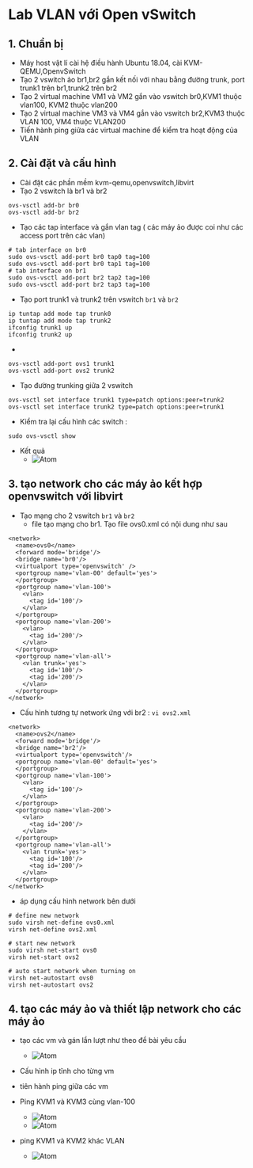 # Lab VLAN với Open vSwitch # 
## 1. Chuẩn bị ## 
- Máy host vật lí cài hệ điều hành Ubuntu 18.04, cài KVM-QEMU,OpenvSwitch
- Tạo 2 vswitch ảo br1,br2 gắn kết nối với nhau bằng đường trunk, port trunk1 trên br1,trunk2 trên br2
- Tạo 2 virtual machine VM1 và VM2 gắn vào vswitch br0,KVM1 thuộc vlan100, KVM2 thuộc vlan200
- Tạo 2 virtual machine VM3 và VM4 gắn vào vswitch br2,KVM3 thuộc VLAN 100, VM4 thuộc VLAN200
- Tiến hành ping giữa các virtual machine để kiểm tra hoạt động của VLAN 

## 2. Cài đặt và cấu hình 
- Cài đặt các phần mềm kvm-qemu,openvswitch,libvirt 
- Tạo 2 vswitch là br1 và br2
```
ovs-vsctl add-br br0
ovs-vsctl add-br br2
```
- Tạo các tap interface và gắn vlan tag ( các máy ảo được coi như các access port trên các vlan) 
```
# tab interface on br0 
sudo ovs-vsctl add-port br0 tap0 tag=100
sudo ovs-vsctl add-port br0 tap1 tag=100
# tab interface on br1
sudo ovs-vsctl add-port br2 tap2 tag=100
sudo ovs-vsctl add-port br2 tap3 tag=100
```
- Tạo port trunk1 và trunk2 trên vswitch `br1` và `br2`
```
ip tuntap add mode tap trunk0 
ip tuntap add mode tap trunk2
ifconfig trunk1 up
ifconfig trunk2 up
```
-

```
ovs-vsctl add-port ovs1 trunk1
ovs-vsctl add-port ovs2 trunk2
```
- Tạo đường trunking giữa 2 vswitch 
```
ovs-vsctl set interface trunk1 type=patch options:peer=trunk2
ovs-vsctl set interface trunk2 type=patch options:peer=trunk1
```
- Kiểm tra lại cấu hình các switch : 
```
sudo ovs-vsctl show 
```
- Kết quả 
   - ![Atom](https://i.imgur.com/SHsznzk.png)

## 3. tạo network cho các máy ảo kết hợp openvswitch với libvirt 
- Tạo mạng cho 2 vswitch `br1` và `br2`
  - file tạo mạng cho br1. Tạo file ovs0.xml có nội dung như sau 
```
<network>
  <name>ovs0</name>
  <forward mode='bridge'/>
  <bridge name='br0'/>
  <virtualport type='openvswitch' />
  <portgroup name='vlan-00' default='yes'>
  </portgroup>
  <portgroup name='vlan-100'>
    <vlan>
      <tag id='100'/>
    </vlan>
  </portgroup>
  <portgroup name='vlan-200'>
    <vlan>
      <tag id='200'/>
    </vlan>
  </portgroup>
  <portgroup name='vlan-all'>
    <vlan trunk='yes'>
      <tag id='100'/>
      <tag id='200'/>
    </vlan>
  </portgroup>
</network>
```
- Cấu hình tương tự network ứng với br2 : `vi ovs2.xml`
```
<network>
  <name>ovs2</name>
  <forward mode='bridge'/>
  <bridge name='br2'/>
  <virtualport type='openvswitch'/>
  <portgroup name='vlan-00' default='yes'>
  </portgroup>
  <portgroup name='vlan-100'>
    <vlan>
      <tag id='100'/>
    </vlan>
  </portgroup>
  <portgroup name='vlan-200'>
    <vlan>
      <tag id='200'/>
    </vlan>
  </portgroup>
  <portgroup name='vlan-all'>
    <vlan trunk='yes'>
      <tag id='100'/>
      <tag id='200'/>
    </vlan>
  </portgroup>
</network>
```
- áp dụng cấu hình network bên dưới 
```
# define new network 
sudo virsh net-define ovs0.xml
virsh net-define ovs2.xml

# start new network
sudo virsh net-start ovs0
virsh net-start ovs2
 
# auto start network when turning on 
virsh net-autostart ovs0
virsh net-autostart ovs2
```


## 4. tạo các máy ảo và thiết lập network cho các máy ảo 
- tạo các vm và gán lần lượt như theo đề bài yêu cầu 
   - ![Atom](https://i.imgur.com/HhG8gQF.png)
- Cấu hình ip tĩnh cho từng vm 
- tiên hành ping giữa các vm 
- Ping KVM1 và KVM3 cùng vlan-100 
   - ![Atom](https://i.imgur.com/itVT4gK.png)
   - ![Atom](https://i.imgur.com/q9xKM4V.png)

- ping KVM1 và KVM2 khác VLAN 
   - ![Atom](https://i.imgur.com/4CmbaQT.png)
